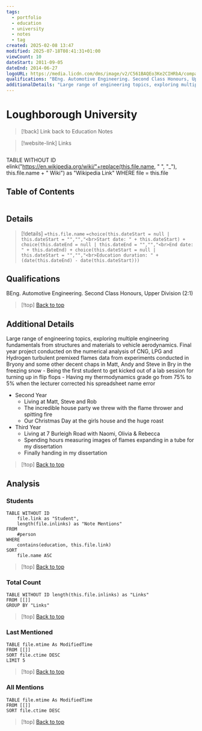 ```yaml
---
tags:
  - portfolio
  - education
  - university
  - notes
  - tag
created: 2025-02-08 13:47
modified: 2025-07-18T08:41:31+01:00
viewCount: 10
dateStart: 2011-09-05
dateEnd: 2014-06-27
logoURL: https://media.licdn.com/dms/image/v2/C561BAQEo3Ke2CIHRbA/company-background_10000/company-background_10000/0/1617176515173/loughborough_university_cover?e=2147483647&v=beta&t=TabCtm4ROKsS0ZXjH0ioh6D4bemFR556N8rzoabbFo8
qualifications: "BEng. Automotive Engineering. Second Class Honours, Upper Division (2:1)"
additionalDetails: "Large range of engineering topics, exploring multiple engineering fundamentals from structures and materials to vehicle aerodynamics. Final year project conducted on the numerical analysis of CNG, LPG and Hydrogen turbulent premixed flames data from experiments conducted in <span class=\"mint-link\">Bryony</span> and some other decent chaps in <span class=\"mint-link\">Matt</span>, <span class=\"mint-link\">Andy</span> and <span class=\"mint-link\">Steve</span> in <span class=\"mint-link\">Bry</span> in the freezing snow\n	- Being the first student to get kicked out of a lab session for turning up in flip flops\n	- Having my thermodynamics grade go from 75% to 5% when the lecturer corrected his spreadsheet name error\n- Second Year\n	- Living at <span class=\"mint-link\">Matt</span>, <span class=\"mint-link\">Steve</span> and Rob\n	- The incredible house party we threw with the flame thrower and spitting fire\n	- Our Christmas Day at the girls house and the huge roast\n- Third Year\n	- Living at <span class=\"mint-link\">7 Burleigh Road</span> with Naomi, Olivia & Rebecca\n	- Spending hours measuring images of flames expanding in a tube for my dissertation\n	- Finally handing in my dissertation"
---
```

# Loughborough University

> [!back] Link back to <span class="mint-link">Education Notes</span>

>[!website-link] Links
>```dataview
TABLE WITHOUT ID elink("https://en.wikipedia.org/wiki/"+replace(this.file.name, " ", "_"), this.file.name + " Wiki") as "Wikipedia Link"
WHERE file = this.file

## Table of Contents
```table-of-contents
```

## Details

>[!details]  `=this.file.name`
>`=choice(this.dateStart = null | this.dateStart = "","","<br>Start date: " + this.dateStart) + choice(this.dateEnd = null | this.dateEnd = "","","<br>End date: " + this.dateEnd) + choice(this.dateStart = null | this.dateStart = "","","<br>Education duration: " + (date(this.dateEnd) - date(this.dateStart)))`

## Qualifications

BEng. Automotive Engineering. Second Class Honours, Upper Division (2:1)

>[!top] [Back to top](#Table%20of%20Contents)

## Additional Details

Large range of engineering topics, exploring multiple engineering fundamentals from structures and materials to vehicle aerodynamics. Final year project conducted on the numerical analysis of CNG, LPG and Hydrogen turbulent premixed flames data from experiments conducted in <span class="mint-link">Bryony</span> and some other decent chaps in <span class="mint-link">Matt</span>, <span class="mint-link">Andy</span> and <span class="mint-link">Steve</span> in <span class="mint-link">Bry</span> in the freezing snow
	- Being the first student to get kicked out of a lab session for turning up in flip flops
	- Having my thermodynamics grade go from 75% to 5% when the lecturer corrected his spreadsheet name error
- Second Year
	- Living at <span class="mint-link">Matt</span>, <span class="mint-link">Steve</span> and Rob
	- The incredible house party we threw with the flame thrower and spitting fire
	- Our Christmas Day at the girls house and the huge roast 
- Third Year
	- Living at <span class="mint-link">7 Burleigh Road</span> with Naomi, Olivia & Rebecca
	- Spending hours measuring images of flames expanding in a tube for my dissertation
	- Finally handing in my dissertation

>[!top] [Back to top](#Table%20of%20Contents)

## Analysis

### Students

```dataview
TABLE WITHOUT ID
	file.link as "Student",
	length(file.inlinks) as "Note Mentions"
FROM
	#person
WHERE
	contains(education, this.file.link)
SORT
	file.name ASC
```

>[!top] [Back to top](#Table%20of%20Contents)

### Total Count

```dataview
TABLE WITHOUT ID length(this.file.inlinks) as "Links"
FROM [[]]
GROUP BY "Links"
```

>[!top] [Back to top](#Table%20of%20Contents)

### Last Mentioned

```dataview
TABLE file.mtime As ModifiedTime
FROM [[]]
SORT file.ctime DESC
LIMIT 5
```

>[!top] [Back to top](#Table%20of%20Contents)

### All Mentions

```dataview
TABLE file.mtime As ModifiedTime
FROM [[]]
SORT file.ctime DESC
```

>[!top] [Back to top](#Table%20of%20Contents)